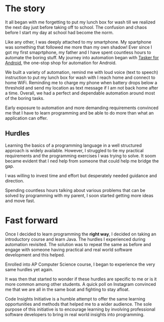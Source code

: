# The story

It all began with me forgetting to put my lunch box for wash till we realized the next day just before taking off to school. The confusion and chaos before I start my day at school had become the norm.

Like any other, I was deeply attached to my smartphone. My spartphone was something that followed me more than my own shadow! Ever since I got my first smaprtphone, my father and I have spent countless hours to automate the boring stuff. My journey into automation began with [Tasker for Android](https://tasker.joaoapps.com/), the one-stop shop for automation for Android.

We built a variety of automation, remind me with loud voice (text to speech) instruction to put my lunch box for wash with I reach home and connect to home WiFi. Reminding me to charge my phone when battery drops below a threshold and send my location as text message if I am not back home after a time. Overall, we had a perfect and dependable automation around most of the boring tasks.

Early exposure to automation and more demanding requirements convinced me that I have to learn programming and be able to do more than what an application can offer.

## Hurdles

Learning the basics of a programming language in a well structured approach is widely available. However, I struggled to tie my practical requirements and the programming exercises I was trying to solve. It soom became evident that I ned help from someone that could help me bridge the gap.

I was willing to invest time and effort but desperately needed guidance and direction.

Spending countless hours talking about various problems that can be solved by programming with my parent, I soon started getting more ideas and move fast.

# Fast forward

Once I decided to learn programming the **right way**, I decided on taking an introductory course and learn Java. The hurdles I experienced during automation revisited. The solution was to repeat the same as before and engage with someone having practical and real world software development and this helped.

Enrolled into AP Computer Science course, I began to experience the very same hurdles yet again.

It was then that started to wonder if these hurdles are specific to me or is it more common among other students. A quick poll on Instagram convinced me that we are all in the same boat and fighting to stay afloat.

Code Insights Initiative is a humble attempt to offer the same learning opportunities and methods that helped me to a wider audience. The sole purpose of this initiative is to encourage learning by involving professional software developers to bring in real world insights into programming.